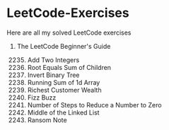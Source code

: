 # LeetCode-Exercises
Here are all my solved LeetCode exercises

1. The LeetCode Beginner's Guide

    2235. Add Two Integers
    2236. Root Equals Sum of Children
    226. Invert Binary Tree
    1480. Running Sum of 1d Array
    1672. Richest Customer Wealth
    412. Fizz Buzz
    1342. Number of Steps to Reduce a Number to Zero
    876. Middle of the Linked List
    383. Ransom Note
